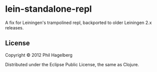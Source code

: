 # lein-standalone-repl

A fix for Leiningen's trampolined repl, backported to older Leiningen
2.x releases.

## License

Copyright © 2012 Phil Hagelberg

Distributed under the Eclipse Public License, the same as Clojure.

